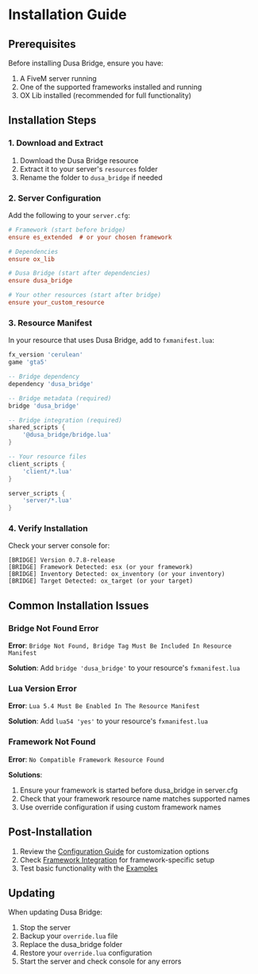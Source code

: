 # Installation Guide

## Prerequisites

Before installing Dusa Bridge, ensure you have:

1. A FiveM server running
2. One of the supported frameworks installed and running
3. OX Lib installed (recommended for full functionality)

## Installation Steps

### 1. Download and Extract

1. Download the Dusa Bridge resource
2. Extract it to your server's `resources` folder
3. Rename the folder to `dusa_bridge` if needed

### 2. Server Configuration

Add the following to your `server.cfg`:

```cfg
# Framework (start before bridge)
ensure es_extended  # or your chosen framework

# Dependencies
ensure ox_lib

# Dusa Bridge (start after dependencies)
ensure dusa_bridge

# Your other resources (start after bridge)
ensure your_custom_resource
```

### 3. Resource Manifest

In your resource that uses Dusa Bridge, add to `fxmanifest.lua`:

```lua
fx_version 'cerulean'
game 'gta5'

-- Bridge dependency
dependency 'dusa_bridge'

-- Bridge metadata (required)
bridge 'dusa_bridge'

-- Bridge integration (required)
shared_scripts {
    '@dusa_bridge/bridge.lua'
}

-- Your resource files
client_scripts {
    'client/*.lua'
}

server_scripts {
    'server/*.lua'
}
```

### 4. Verify Installation

Check your server console for:

```
[BRIDGE] Version 0.7.8-release
[BRIDGE] Framework Detected: esx (or your framework)
[BRIDGE] Inventory Detected: ox_inventory (or your inventory)
[BRIDGE] Target Detected: ox_target (or your target)
```

## Common Installation Issues

### Bridge Not Found Error

**Error**: `Bridge Not Found, Bridge Tag Must Be Included In Resource Manifest`

**Solution**: Add `bridge 'dusa_bridge'` to your resource's `fxmanifest.lua`

### Lua Version Error

**Error**: `Lua 5.4 Must Be Enabled In The Resource Manifest`

**Solution**: Add `lua54 'yes'` to your resource's `fxmanifest.lua`

### Framework Not Found

**Error**: `No Compatible Framework Resource Found`

**Solutions**:
1. Ensure your framework is started before dusa_bridge in server.cfg
2. Check that your framework resource name matches supported names
3. Use override configuration if using custom framework names


## Post-Installation

1. Review the [Configuration Guide](configuration.md) for customization options
2. Check [Framework Integration](framework-integration.md) for framework-specific setup
3. Test basic functionality with the [Examples](examples.md)

## Updating

When updating Dusa Bridge:

1. Stop the server
2. Backup your `override.lua` file
3. Replace the dusa_bridge folder
4. Restore your `override.lua` configuration
5. Start the server and check console for any errors